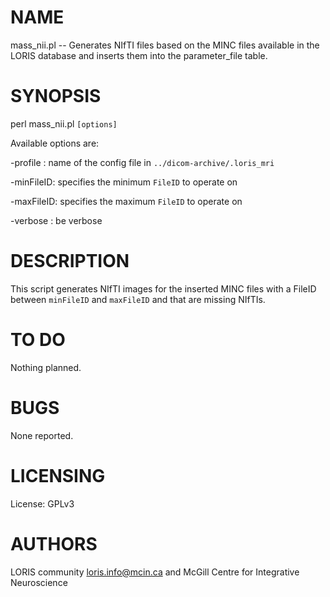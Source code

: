 # NAME

mass\_nii.pl -- Generates NIfTI files based on the MINC files available in the
LORIS database and inserts them into the parameter\_file table.

# SYNOPSIS

perl mass\_nii.pl `[options]`

Available options are:

\-profile  : name of the config file in `../dicom-archive/.loris_mri`

\-minFileID: specifies the minimum `FileID` to operate on

\-maxFileID: specifies the maximum `FileID` to operate on

\-verbose  : be verbose

# DESCRIPTION

This script generates NIfTI images for the inserted MINC files with a FileID
between `minFileID` and `maxFileID` and that are missing NIfTIs.

# TO DO

Nothing planned.

# BUGS

None reported.

# LICENSING

License: GPLv3

# AUTHORS

LORIS community <loris.info@mcin.ca> and McGill Centre for Integrative Neuroscience
